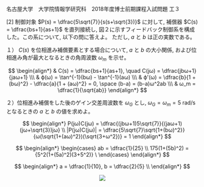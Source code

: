 名古屋大学　大学院情報学研究科　2018年度博士前期課程入試問題 工３

\[2] 制御対象 $P(s) = \dfrac{5\sqrt{7}}{s(s+\sqrt{3})}$ に対して, 補償器 $C(s) = \dfrac{bs+1}{as+1}$ を直列接続し, 図２に示すフィードバック制御系を構成した。この系について, 以下の問に答えよ。 ただし, $a$ と $b$ は正の実数である。

１） $C(s)$ を位相進み補償要素とする場合について, $a$ と $b$ の大小関係, および位相進み角が最大となるときの角周波数 $ω_m$ を示せ。

$$
    \begin{align*}
        & C(s) = \dfrac{bs+1}{as+1}, \quad C(jω) = \dfrac{jbω+1}{jaω+1} \\\
        & ϕ(ω) = \tan^{-1}(bω) - \tan^{-1}(aω) \\\
        & ϕ'(ω) = \dfrac{b}{1 + (bω)^2} - \dfrac{a}{1 + (aω)^2} = 0, \space (b-a) = (b-a)ω^2ab \\\
        & ω_m = \dfrac{1}{\sqrt{ab}}
    \end{align*}
$$

２）位相進み補償をした後のゲイン交差周波数を $ω_G$ とし, $ω_G = ω_m = 5$ rad/s となるときの $a$ と $b$ の値を求めよ。

$$
    \begin{align*}
        P(jω)C(jω) = \dfrac{(jbω+1)5\sqrt{7}}{(jaω+1)(jω+\sqrt{3})jω} \\
            |P(jω)C(jω)| = \dfrac{5\sqrt{7}\sqrt{1+(bω)^2}}{ω(\sqrt{1+(aω)^2})(\sqrt{3+ω^2})} = 1
    \end{align*}
$$

$$
    \begin{align*}
        \begin{cases} ab = \dfrac{1}{25} \\ 175(1+(5b)^2) = {5^2(1+(5a)^2)(3+5^2)} \ \end{cases}
    \end{align*}
$$

$$
   \begin{align*}
        a = \dfrac{1}{10}, b = \dfrac{2}{5} \\
   \end{align*}
$$


<p align="center">
    <img src="https://gcdnb.pbrd.co/images/15TZbxaRFMew.png?o=1"/>
</p>
